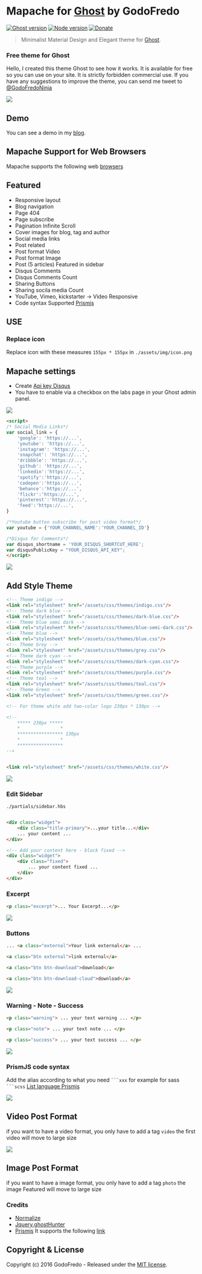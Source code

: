 # Mapache for [Ghost](https://github.com/tryghost/ghost/) by GodoFredo

[![Ghost version](https://img.shields.io/badge/Ghost-0.8.x-brightgreen.svg?style=flat-square)](https://ghost.org/)
[![Node version](https://img.shields.io/node/v/uno-zen.svg?style=flat-square)](https://nodejs.org/en/)
[![Donate](https://img.shields.io/badge/donate-paypal-blue.svg?style=flat-square)](http://bit.ly/DonateMapacheGhost)

> Minimalist Material Design and Elegant theme for [Ghost](https://github.com/tryghost/ghost/).

### Free theme for Ghost

Hello, I created this theme Ghost to see how it works. It is available for free so you can use on your site. It is strictly forbidden commercial use. If you have any suggestions to improve the theme,  you can send me tweet to [@GodoFredoNinja](http://bit.ly/tw-GodoFredoNinja)

![](./documentation/img-one.png)


## Demo
You can see a demo in my [blog](http://bit.ly/GodoFredoNinja-blog).

## Mapache Support for Web Browsers
Mapache supports the following web [browsers](http://caniuse.com/#search=flexbox)

## Featured
- Responsive layout
- Blog navigation
- Page 404
- Page subscribe
- Pagination Infinite Scroll
- Cover images for blog, tag and author
- Social media links
- Post related
- Post format Video
- Post format Image
- Post (5 articles) Featured in sidebar
- Disqus Comments
- Disqus Comments Count
- Sharing Buttons
- Sharing socila media Count
- YouTube, Vimeo, kickstarter -> Video Responsive
- Code syntax Supported [Prismjs](http://prismjs.com/download.html?themes=prism&languages=markup+css+clike+javascript+aspnet+bash+c+csharp+cpp+ruby+css-extras+git+go+java+json+less+markdown+perl+php+php-extras+python+jsx+scss+sql+swift&plugins=line-numbers)


## USE


### Replace icon
Replace icon with these measures `155px * 155px` in `./assets/img/icon.png`



## Mapache settings

- Create [Api key Disqus](https://disqus.com/api/docs/)
- You have to enable via a checkbox on the labs page in your Ghost admin panel.

![](./documentation/img-two.png)




``` html
<script>
/* Social Media Links*/
var social_link = {
    'google': 'https://...',
    'youtube': 'https://...',
    'instagram': 'https://...',
    'snapchat': 'https://...',
    'dribbble': 'https://...',
    'github': 'https://...',
    'linkedin':'https://...',
    'spotify':'https://...',
    'codepen':'https://...',
    'behance':'https://...',
    'flickr':'https://...',
    'pinterest':'https://...',
    'feed':'https://...',
}

/*Youtube button subscribe for post video format*/
var youtube = {'YOUR_CHANNEL_NAME':'YOUR_CHANNEL_ID'}

/*Disqus for Comments*/
var disqus_shortname = 'YOUR_DISQUS_SHORTCUT_HERE';
var disqusPublicKey = "YOUR_DISQUS_API_KEY";
</script>
```

![](./documentation/img-three.png)


## Add Style Theme

```html
<!-- Theme indigo -->
<link rel="stylesheet" href="/assets/css/themes/indigo.css"/>
<!-- Theme dark blue -->
<link rel="stylesheet" href="/assets/css/themes/dark-blue.css"/>
<!-- Theme blue semi dark -->
<link rel="stylesheet" href="/assets/css/themes/blue-semi-dark.css"/>
<!-- Theme blue -->
<link rel="stylesheet" href="/assets/css/themes/blue.css"/>
<!-- Theme Grey -->
<link rel="stylesheet" href="/assets/css/themes/grey.css"/>
<!-- Theme dark cyan -->
<link rel="stylesheet" href="/assets/css/themes/dark-cyan.css"/>
<!-- Theme purple -->
<link rel="stylesheet" href="/assets/css/themes/purple.css"/>
<!-- Theme teal -->
<link rel="stylesheet" href="/assets/css/themes/teal.css"/>
<!-- Theme Green -->
<link rel="stylesheet" href="/assets/css/themes/green.css"/>

<!-- For theme white add two-color logo 230px * 130px -->

<!--
    ***** 230px *****
    *				*
    ***************** 130px
    *				*
    *****************
-->


<link rel="stylesheet" href="/assets/css/themes/white.css"/>

```

![](./documentation/img-four.png)


### Edit Sidebar

`./partials/sidebar.hbs`

```html

<div class="widget">
    <div class="title-primary">...your title...</div>
    ... your content ...
</div>

<!-- Add your content here - block fixed -->
<div class="widget">
    <div class="fixed">
        ... your content fixed ...
    </div>
</div>

```


### Excerpt

```html
<p class="excerpt">... Your Excerpt...</p>
```

![](./documentation/excerpt.png)

### Buttons
```html
... <a class="external">Your link external</a> ...

<a class="btn external">link external</a>

<a class="btn btn-download">download</a>

<a class="btn btn-download-cloud">download</a>
```
![](./documentation/buttons.png)


### Warning - Note - Success
```html
<p class="warning"> ... your text warning ... </p>

<p class="note"> ... your text note ... </p>

<p class="success"> ... your text success ... </p>
```
![](./documentation/note.png)


### PrismJS code syntax  

Add the alias according to what you need ` ```xxx ` for example for sass ` ```scss ` [List language Prismjs](http://prismjs.com/#languages-list)

![](./documentation/code.png)

## Video Post Format
if you want to have a video format, you only have to add a tag `video` the first video will move to large size

![](./documentation/video.png)

## Image Post Format
if you want to have a image format, you only have to add a tag `photo` the image Featured will move to large size

### Credits
- [Normalize](https://necolas.github.io/normalize.css/)
- [Jquery.ghostHunter](https://github.com/jamalneufeld/ghostHunter)
- [Prismjs](http://prismjs.com/)  It supports the following [link](http://prismjs.com/download.html?themes=prism&languages=markup+css+clike+javascript+aspnet+bash+c+csharp+cpp+ruby+css-extras+git+go+java+json+less+markdown+perl+php+php-extras+python+jsx+scss+sql+swift&plugins=line-numbers)

## Copyright & License

Copyright (c) 2016 GodoFredo - Released under the [MIT license](LICENSE).
